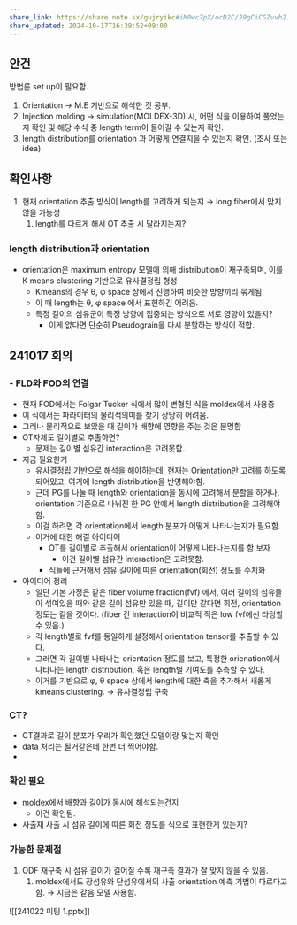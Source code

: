 ```yaml
---
share_link: https://share.note.sx/gujryikc#iM0wc7pX/ocD2C/J9gCiCGZvvh2JWTY88YRAhQs7lZY
share_updated: 2024-10-17T16:39:52+09:00
---
```


## 안건
방법론 set up이 필요함.

1. Orientation → M.E 기반으로 해석한 것 공부.
2. Injection molding → simulation(MOLDEX-3D) 시, 어떤 식을 이용하여 풀었는지 확인 및 해당 수식 중 length term이 들어갈 수 있는지 확인.
3. length distribution를 orientation 과 어떻게 연결지을 수 있는지 확인. (조사 또는 idea)



## 확인사항
1.  현재 orientation 추출 방식이 length를 고려하게 되는지 → long fiber에서 맞지 않을 가능성
	1. length를 다르게 해서 OT 추출 시 달라지는지?

### length distribution과 orientation
- orientation은 maximum entropy 모델에 의해 distribution이 재구축되며, 이를 K means clustering 기반으로 유사결정립 형성
	- Kmeans의 경우 θ, φ space 상에서 진행하여 비슷한 방향끼리 묶게됨. 
	- 이 때 length는 θ, φ space 에서 표현하긴 어려움. 
	- 특정 길이의 섬유군이 특정 방향에 집중되는 방식으로 서로 영향이 있을지?
		- 이게 없다면 단순히 Pseudograin을 다시 분할하는 방식이 적합.




## 241017 회의
### - FLD와 FOD의 연결
* 현재 FOD에서는 Folgar Tucker 식에서 많이 변형된 식을 moldex에서 사용중
* 이 식에서는 파라미터의 물리적의미를 찾기 상당히 어려움.
* 그러나 물리적으로 보았을 때 길이가 배향에 영향을 주는 것은 분명함
* OT자체도 길이별로 추출하면?
	* 문제는 길이별 섬유간 interaction은 고려못함. 
* 지금 필요한거
	* 유사결정립 기반으로 해석을 해야하는데, 현재는 Orientation만 고려를 하도록 되어있고, 여기에 length distribution을 반영해야함.
	* 근데 PG를 나눌 때 length와 orientation을 동시에 고려해서 분할을 하거나, orientation 기준으로 나눠진 한 PG 안에서 length distribution을 고려해야함.
	* 이걸 하려면 각 orientation에서 length 분포가 어떻게 나타나는지가 필요함.
	* 이거에 대한 해결 아이디어
		* OT를 길이별로 추출해서 orientation이 어떻게 나타나는지를 함 보자
			* 이건 길이별 섬유간 interaction은 고려못함. 
		* 식들에 근거해서 섬유 길이에 따른 orientation(회전) 정도를 수치화
* 아이디어 정리
	* 일단 기본 가정은 같은 fiber volume fraction(fvf) 에서, 여러 길이의 섬유들이 섞여있을 때와 같은 길이 섬유만 있을 때, 길이만 같다면 회전, orientation 정도는 같을 것이다. (fiber 간 interaction이 비교적 적은 low fvf에선 타당할 수 있음.)
	* 각 length별로 fvf를 동일하게 설정해서 orientation tensor를 추출할 수 있다. 
	* 그러면 각 길이별 나타나는 orientation 정도를 보고,  특정한 orienation에서 나타나는 length distribution, 혹은 length별 기여도를 추측할 수 있다.
	* 이거를 기반으로 φ, θ space 상에서 length에 대한 축을 추가해서 새롭게 kmeans clustering. → 유사결정립 구축

### CT?
- CT결과로 길이 분포가 우리가 확인했던 모델이랑 맞는지 확인
- data 처리는 될거같은데 한번 더 찍어야함.
- 

### 확인 필요
- moldex에서 배향과 길이가 동시에 해석되는건지
	- 이건 확인됨.
- 사출재 사출 시 섬유 길이에 따른 회전 정도를 식으로 표현한게 있는지?


### 가능한 문제점
1. ODF 재구축 시 섬유 길이가 길어질 수록 재구축 결과가 잘 맞지 않을 수 있음. 
	1. moldex에서도 장섬유와 단섬유에서의 사출 orientation 예측 기법이 다르다고 함. → 지금은 같음 모델 사용함.


![[241022 미팅 1.pptx]]